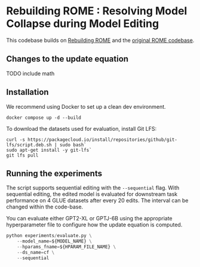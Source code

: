 # Rebuilding ROME : Resolving Model Collapse during Model Editing

This codebase builds on [Rebuilding ROME](https://github.com/scalable-model-editing/rebuilding-rome) and the [original ROME codebase](https://github.com/kmeng01/ROME).

## Changes to the update equation

TODO include math

## Installation

We recommend using Docker to set up a clean dev environment.

`docker compose up -d --build`

To download the datasets used for evaluation, install Git LFS:

```shell
curl -s https://packagecloud.io/install/repositories/github/git-lfs/script.deb.sh | sudo bash`
sudo apt-get install -y git-lfs`
git lfs pull
```

## Running the experiments

The script supports sequential editing with the `--sequential` flag. With sequential editing, the edited model is evaluated for downstream task performance on 4 GLUE datasets after every 20 edits. The interval can be changed within the code-base.

You can evaluate either GPT2-XL or GPTJ-6B using the appropriate hyperparameter file to configure how the update equation is computed.

```python
python experiments/evaluate.py \
    --model_name=${MODEL_NAME} \
    --hparams_fname=${HPARAM_FILE_NAME} \
    --ds_name=cf \
    --sequential
```
